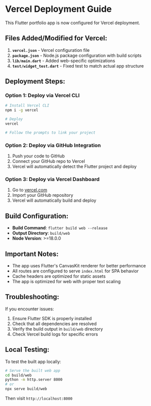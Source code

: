 # Vercel Deployment Guide

This Flutter portfolio app is now configured for Vercel deployment.

## Files Added/Modified for Vercel:

1. **`vercel.json`** - Vercel configuration file
2. **`package.json`** - Node.js package configuration with build scripts
3. **`lib/main.dart`** - Added web-specific optimizations
4. **`test/widget_test.dart`** - Fixed test to match actual app structure

## Deployment Steps:

### Option 1: Deploy via Vercel CLI
```bash
# Install Vercel CLI
npm i -g vercel

# Deploy
vercel

# Follow the prompts to link your project
```

### Option 2: Deploy via GitHub Integration
1. Push your code to GitHub
2. Connect your GitHub repo to Vercel
3. Vercel will automatically detect the Flutter project and deploy

### Option 3: Deploy via Vercel Dashboard
1. Go to [vercel.com](https://vercel.com)
2. Import your GitHub repository
3. Vercel will automatically build and deploy

## Build Configuration:

- **Build Command**: `flutter build web --release`
- **Output Directory**: `build/web`
- **Node Version**: >=18.0.0

## Important Notes:

- The app uses Flutter's CanvasKit renderer for better performance
- All routes are configured to serve `index.html` for SPA behavior
- Cache headers are optimized for static assets
- The app is optimized for web with proper text scaling

## Troubleshooting:

If you encounter issues:
1. Ensure Flutter SDK is properly installed
2. Check that all dependencies are resolved
3. Verify the build output in `build/web` directory
4. Check Vercel build logs for specific errors

## Local Testing:

To test the built app locally:
```bash
# Serve the built web app
cd build/web
python -m http.server 8000
# or
npx serve build/web
```

Then visit `http://localhost:8000`
